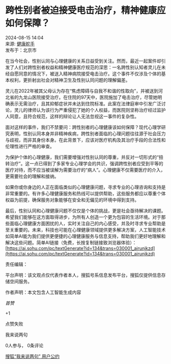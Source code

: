 # 跨性别者被迫接受电击治疗，精神健康应如何保障？

2024-08-15 14:04  
来源: [健康舵手](https://www.sohu.com/a/m.sohu.com?spm=smpc.content-abroad.content.1.1730995109901hn2hcsy)  
发布于：北京市  

在当今社会，性别认同与心理健康的关系日益受到关注。然而，最近一起案件却引发了人们对跨性别者权益和精神健康医疗规范的深思：一名跨性别认知者灵儿在未经自愿同意的情况下，被送入精神病院接受电击治疗。这个事件不仅涉及个体的基本权利，更折射出社会对精神卫生及性别认同问题的理解偏差。

灵儿在2022年被其父母认为存在“焦虑障碍与自我不和谐的性取向”，并被送到河北省的九龙山医院接受治疗。在住院的97天中，医院施加了电击治疗，尽管她明确表示无需治疗，且其抑郁症状并未达到住院标准。此案在法律庭审中引发广泛讨论，灵儿的律师认为该行为严重侵犯了她的个人权益，而医院则坚称治疗经过监护人同意，且符合规范，这样的辩论让人无法忽视这一事件的复杂性。

面对这样的事件，我们不禁要问：跨性别者的心理健康该如何保障？现代心理学研究表明，性别认同本身并非精神疾病，跨性别者面临的心理问题往往源于社会压力与歧视，而非其身份本身。在此背景下，应该对医疗机构及其治疗手段的合法性和伦理性进行严格的审查。

为保护个体的心理健康，我们需要增强对性别认同的尊重，并反对一切形式的“扭转治疗”。这一点已得到了多家专业心理学会的共识，强调跨性别者应受到平等的医疗对待，而不应当被误解为需要治疗的“病人”。心理健康不仅需要医疗的介入，更需要社会的理解和接纳。

如果你或你身边的人正在面临类似的心理健康问题，寻求专业的心理咨询和支持是非常重要的。有许多心理健康服务和热线可以提供帮助，这些服务都应以尊重个体权益为前提，确保服务对象能够在安全和无偏见的环境中得到支持。

最后，性别认同和心理健康问题不仅仅是个体的挑战，更是社会亟待解决的课题。希望我们能够在这方面取得进步，为所有人创造一个更为包容的生活环境。对于那些面临心理健康方面困扰的人，实时关注自己的内心感受，并及时寻求专业帮助是至关重要的。未来，科技也可能在心理健康领域提供更多解决方案，人工智能技术如简单AI能为我们提供更便捷的心理健康服务与信息支持，帮助我们更好地理解和解决这些问题。简单AI链接（免费，长按复制链接致浏览器体验）：[https://ai.sohu.com/pc/textGenerate?id=134&trans=030001_airunjkzd](https://ai.sohu.com/pc/textGenerate?id=134&trans=030001_airunjkzd)

责任编辑：  

平台声明：该文观点仅代表作者本人，搜狐号系信息发布平台，搜狐仅提供信息存储空间服务。  

作者声明：本文包含人工智能生成内容  

_首赞_  

+1  

点赞失败  

我来说两句  

0人参与， 0条评论  

[搜狐“我来说两句” 用户公约](http://zt.pinglun.sohu.com/s2014/sljyhgy/index.shtml)  